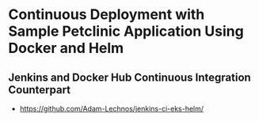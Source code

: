 # Continuous Deployment with Sample Petclinic Application Using Docker and Helm

## Jenkins and Docker Hub Continuous Integration Counterpart
* https://github.com/Adam-Lechnos/jenkins-ci-eks-helm/
